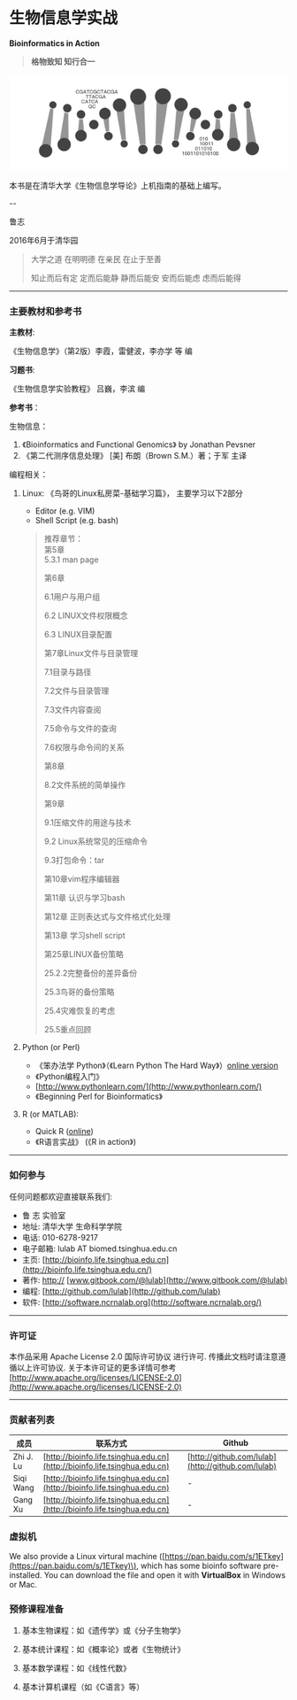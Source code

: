 # 生物信息学实战

**Bioinformatics in Action**

> **格物致知  知行合一**

![](img/intro.png)

本书是在清华大学《生物信息学导论》上机指南的基础上编写。

--

鲁志

2016年6月于清华园

> 大学之道 在明明德 在亲民 在止于至善
>
> 知止而后有定 定而后能静 静而后能安 安而后能虑 虑而后能得

---

### 主要教材和参考书

**主教材**:

《生物信息学》（第2版）李霞，雷健波，李亦学 等 编

**习题书**:

《生物信息学实验教程》  吕巍，李滨 编

**参考书**：

生物信息：

1. 《Bioinformatics and Functional Genomics》 by Jonathan Pevsner 
2. 《第二代测序信息处理》 \[美\] 布朗（Brown S.M.）著；于军 主译 

编程相关：

1. Linux: 《鸟哥的Linux私房菜-基础学习篇》， 主要学习以下2部分

   * Editor \(e.g. VIM\)  
   * Shell Script \(e.g. bash\)

   > 推荐章节：  
   > 第5章  
   > 5.3.1 man page
   >
   > 第6章
   >
   > 6.1用户与用户组
   >
   > 6.2  LINUX文件权限概念
   >
   > 6.3  LINUX目录配置
   >
   > 第7章Linux文件与目录管理
   >
   > 7.1目录与路径
   >
   > 7.2文件与目录管理
   >
   > 7.3文件内容查阅
   >
   > 7.5命令与文件的查询
   >
   > 7.6权限与命令间的关系
   >
   > 第8章
   >
   > 8.2文件系统的简单操作
   >
   > 第9章
   >
   > 9.1压缩文件的用途与技术
   >
   > 9.2 Linux系统常见的压缩命令
   >
   > 9.3打包命令：tar
   >
   > 第10章vim程序编辑器
   >
   > 第11章 认识与学习bash
   >
   > 第12章 正则表达式与文件格式化处理
   >
   > 第13章 学习shell script
   >
   > 第25章LINUX备份策略
   >
   > 25.2.2完整备份的差异备份
   >
   > 25.3鸟哥的备份策略
   >
   > 25.4灾难恢复的考虑
   >
   > 25.5重点回顾

2. Python \(or Perl\)

   * 《笨办法学 Python》（《Learn Python The Hard Way》）[online version](https://learnpythonthehardway.org/book/) 
   * 《Python编程入门》  
   * [http://www.pythonlearn.com/](http://www.pythonlearn.com/)
   * 《Beginning Perl for Bioinformatics》

3. R \(or MATLAB\):

   * Quick R \([online](http://www.statmethods.net/)\)
   * 《R语言实战》 \(《R in action》\)

---

### 如何参与

任何问题都欢迎直接联系我们:

* 鲁 志  实验室
* 地址: 清华大学 生命科学学院
* 电话: 010-6278-9217
* 电子邮箱: lulab AT biomed.tsinghua.edu.cn
* 主页: [http://bioinfo.life.tsinghua.edu.cn](http://bioinfo.life.tsinghua.edu.cn/)
* 著作: [http://](http://www.gitbook.com/@lulab)  [www.gitbook.com/@lulab](http://www.gitbook.com/@lulab)
* 编程: [http://github.com/lulab](http://github.com/lulab)
* 软件: [http://software.ncrnalab.org](http://software.ncrnalab.org/)

---

### 许可证

本作品采用 Apache License 2.0 国际许可协议 进行许可. 传播此文档时请注意遵循以上许可协议. 关于本许可证的更多详情可参考 [http://www.apache.org/licenses/LICENSE-2.0](http://www.apache.org/licenses/LICENSE-2.0)

---

### 贡献者列表

| 成员 | 联系方式 | Github |
| --- | --- | --- |
| Zhi J. Lu | [http://bioinfo.life.tsinghua.edu.cn](http://bioinfo.life.tsinghua.edu.cn) | [http://github.com/lulab](http://github.com/lulab) |
| Siqi Wang | [http://bioinfo.life.tsinghua.edu.cn](http://bioinfo.life.tsinghua.edu.cn) | - |
| Gang Xu | [http://bioinfo.life.tsinghua.edu.cn](http://bioinfo.life.tsinghua.edu.cn) | - |

### 虚拟机

We also provide a Linux virtural machine \([https://pan.baidu.com/s/1ETkey](https://pan.baidu.com/s/1ETkey)\), which has some bioinfo software pre-installed. You can download the file and open it with **VirtualBox** in Windows or Mac.



### 预修课程准备

1. 基本生物课程：如《遗传学》或《分子生物学》

2. 基本统计课程：如《概率论》或者《生物统计》

3. 基本数学课程：如《线性代数》

4. 基本计算机课程（如《C语言》等）


